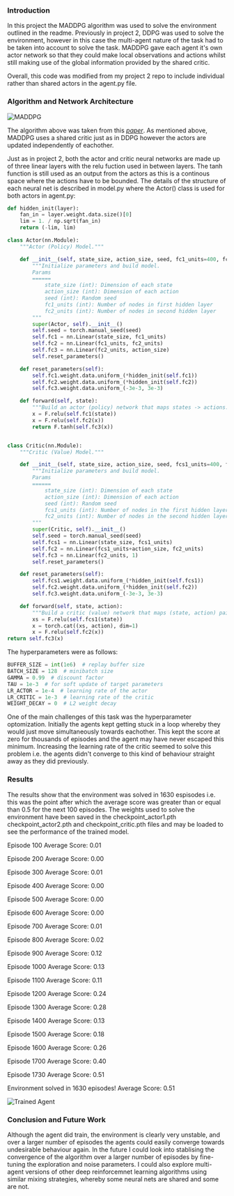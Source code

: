 [//]: # (Image References)

[image1]: https://github.com/arjunlikesgeometry/DRLND-Project-3/blob/master/P3.png
[image2]: https://github.com/arjunlikesgeometry/DRLND-Project-3/blob/master/MADDPG.png

### Introduction
In this project the MADDPG algorithm was used to solve the environment outlined in the readme. Previously in project 2, DDPG was used to solve the environment, however in this case the multi-agent nature of the task had to be taken into account to solve the task. MADDPG gave each agent it's own actor network so that they could make local observations and actions whilst still making use of the global information provided by the shared critic. 

Overall, this code was modified from my project 2 repo to include individual rather than shared actors in the agent.py file. 

### Algorithm and Network Architecture
![MADDPG][image2]

The algorithm above was taken from this <cite><a href="https://arxiv.org/pdf/1706.02275.pdf"><i>paper</i></a></cite>. As mentioned above, MADDPG uses a shared critic just as in DDPG however the actors are updated independently of eachother. 

Just as in project 2, both the actor and critic neural networks are made up of three linear layers with the relu fuction used in between layers. The tanh function is still used as an output from the actors as this is a continous space where the actions have to be bounded. The details of the structure of each neural net is described in model.py where the Actor() class is used for both actors in agent.py:
```python
def hidden_init(layer):
    fan_in = layer.weight.data.size()[0]
    lim = 1. / np.sqrt(fan_in)
    return (-lim, lim)

class Actor(nn.Module):
    """Actor (Policy) Model."""

    def __init__(self, state_size, action_size, seed, fc1_units=400, fc2_units=300):
        """Initialize parameters and build model.
        Params
        ======
            state_size (int): Dimension of each state
            action_size (int): Dimension of each action
            seed (int): Random seed
            fc1_units (int): Number of nodes in first hidden layer
            fc2_units (int): Number of nodes in second hidden layer
        """
        super(Actor, self).__init__()
        self.seed = torch.manual_seed(seed)
        self.fc1 = nn.Linear(state_size, fc1_units)
        self.fc2 = nn.Linear(fc1_units, fc2_units)
        self.fc3 = nn.Linear(fc2_units, action_size)
        self.reset_parameters()

    def reset_parameters(self):
        self.fc1.weight.data.uniform_(*hidden_init(self.fc1))
        self.fc2.weight.data.uniform_(*hidden_init(self.fc2))
        self.fc3.weight.data.uniform_(-3e-3, 3e-3)

    def forward(self, state):
        """Build an actor (policy) network that maps states -> actions."""
        x = F.relu(self.fc1(state))
        x = F.relu(self.fc2(x))
        return F.tanh(self.fc3(x))


class Critic(nn.Module):
    """Critic (Value) Model."""

    def __init__(self, state_size, action_size, seed, fcs1_units=400, fc2_units=300):
        """Initialize parameters and build model.
        Params
        ======
            state_size (int): Dimension of each state
            action_size (int): Dimension of each action
            seed (int): Random seed
            fcs1_units (int): Number of nodes in the first hidden layer
            fc2_units (int): Number of nodes in the second hidden layer
        """
        super(Critic, self).__init__()
        self.seed = torch.manual_seed(seed)
        self.fcs1 = nn.Linear(state_size, fcs1_units)
        self.fc2 = nn.Linear(fcs1_units+action_size, fc2_units)
        self.fc3 = nn.Linear(fc2_units, 1)
        self.reset_parameters()

    def reset_parameters(self):
        self.fcs1.weight.data.uniform_(*hidden_init(self.fcs1))
        self.fc2.weight.data.uniform_(*hidden_init(self.fc2))
        self.fc3.weight.data.uniform_(-3e-3, 3e-3)

    def forward(self, state, action):
        """Build a critic (value) network that maps (state, action) pairs -> Q-values."""
        xs = F.relu(self.fcs1(state))
        x = torch.cat((xs, action), dim=1)
        x = F.relu(self.fc2(x))
return self.fc3(x)
```

The hyperparameters were as follows:
```python
BUFFER_SIZE = int(1e6)  # replay buffer size
BATCH_SIZE = 128  # minibatch size
GAMMA = 0.99  # discount factor
TAU = 1e-3  # for soft update of target parameters
LR_ACTOR = 1e-4  # learning rate of the actor
LR_CRITIC = 1e-3  # learning rate of the critic
WEIGHT_DECAY = 0  # L2 weight decay
```
One of the main challenges of this task was the hyperparameter optomization. Initially the agents kept getting stuck in a loop whereby they would just move simultaneously towards eachother. This kept the score at zero for thousands of episodes and the agent may have never escaped this minimum. Increasing the learning rate of the critic seemed to solve this problem i.e. the agents didn't converge to this kind of behaviour straight away as they did previously. 

### Results
The results show that the environment was solved in 1630 espisodes i.e. this was the point after which the average score was greater than or equal than 0.5 for the next 100 episodes. The weights used to solve the environment have been saved in the checkpoint_actor1.pth checkpoint_actor2.pth and checkpoint_critic.pth files and may be loaded to see the performance of the trained model.

Episode 100	Average Score: 0.01

Episode 200	Average Score: 0.00

Episode 300	Average Score: 0.01

Episode 400	Average Score: 0.00

Episode 500	Average Score: 0.00

Episode 600	Average Score: 0.00

Episode 700	Average Score: 0.01

Episode 800	Average Score: 0.02

Episode 900	Average Score: 0.12

Episode 1000	Average Score: 0.13

Episode 1100	Average Score: 0.11

Episode 1200	Average Score: 0.24

Episode 1300	Average Score: 0.28

Episode 1400	Average Score: 0.13

Episode 1500	Average Score: 0.18

Episode 1600	Average Score: 0.26

Episode 1700	Average Score: 0.40

Episode 1730	Average Score: 0.51

Environment solved in 1630 episodes!	Average Score: 0.51

![Trained Agent][image1]

### Conclusion and Future Work
Although the agent did train, the environment is clearly very unstable, and over a larger number of episodes the agents could easily converge towards undesirable behaviour again. In the future I could look into stablising the convergence of the algorithm over a larger number of episodes by fine-tuning the exploration and noise parameters. I could also explore multi-agent versions of other deep reinforcemnet learning algorithms using similar mixing strategies, whereby some neural nets are shared and some are not. 


